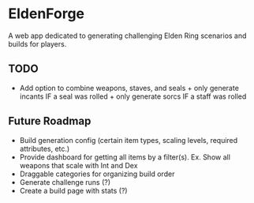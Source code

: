 # EldenForge

A web app dedicated to generating challenging Elden Ring scenarios and builds for players.

## TODO
- Add option to combine weapons, staves, and seals + only generate incants IF a seal was rolled + only generate sorcs IF a staff was rolled

## Future Roadmap

-   Build generation config (certain item types, scaling levels, required attributes, etc.)
-   Provide dashboard for getting all items by a filter(s). Ex. Show all weapons that scale with Int and Dex
-   Draggable categories for organizing build order
-   Generate challenge runs (?)
-   Create a build page with stats (?)
